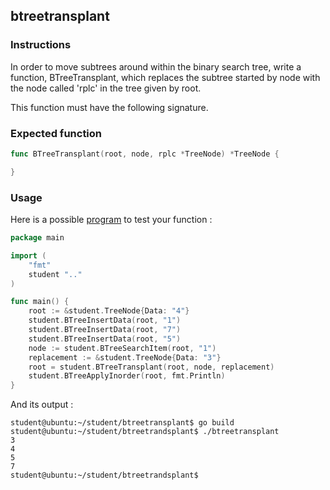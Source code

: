 ## btreetransplant

### Instructions

In order to move subtrees around within the binary search tree, write a function, BTreeTransplant, which replaces the subtree started by node with the node called 'rplc' in the tree given by root.

This function must have the following signature.

### Expected function

```go
func BTreeTransplant(root, node, rplc *TreeNode) *TreeNode {

}
```

### Usage

Here is a possible [program](TODO-LINK) to test your function :

```go
package main

import (
	"fmt"
	student ".."
)

func main() {
	root := &student.TreeNode{Data: "4"}
	student.BTreeInsertData(root, "1")
	student.BTreeInsertData(root, "7")
	student.BTreeInsertData(root, "5")
	node := student.BTreeSearchItem(root, "1")
	replacement := &student.TreeNode{Data: "3"}
	root = student.BTreeTransplant(root, node, replacement)
	student.BTreeApplyInorder(root, fmt.Println)
}
```

And its output :

```console
student@ubuntu:~/student/btreetransplant$ go build
student@ubuntu:~/student/btreetrandsplant$ ./btreetransplant
3
4
5
7
student@ubuntu:~/student/btreetrandsplant$
```
